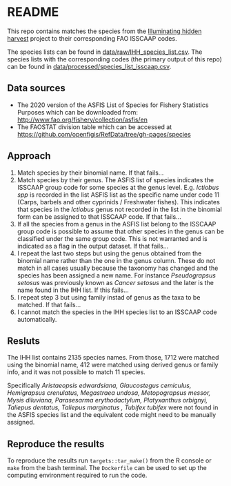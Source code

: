 README
================

This repo contains matches the species from the [Illuminating hidden
harvest](https://fish.cgiar.org/research-areas/projects/illuminating-hidden-harvests)
project to their corresponding FAO ISSCAAP codes.

The species lists can be found in
[data/raw/IHH\_species\_list.csv](data/raw/IHH_species_list.csv). The
species lists with the corresponding codes (the primary output of this
repo) can be found in
[data/processed/species\_list\_isscaap.csv](data/processed/species_list_isscaap.csv).

## Data sources

  - The 2020 version of the ASFIS List of Species for Fishery Statistics
    Purposes which can be downloaded from:
    <http://www.fao.org/fishery/collection/asfis/en>
  - The FAOSTAT division table which can be accessed at
    <https://github.com/openfigis/RefData/tree/gh-pages/species>

## Approach

1.  Match species by their binomial name. If that fails…
2.  Match species by their genus. The ASFIS list of species indicates
    the ISSCAAP group code for some species at the genus level. E.g.
    *Ictiobus spp* is recorded in the list ASFIS list as the specific
    name under code 11 (Carps, barbels and other cyprinids / Freshwater
    fishes). This indicates that species in the *Ictiobus* genus not
    recorded in the list in the binomial form can be assigned to that
    ISSCAAP code. If that fails…
3.  If all the species from a genus in the ASFIS list belong to the
    ISSCAAP group code is possible to assume that other species in the
    genus can be classified under the same group code. This is not
    warranted and is indicated as a flag in the output dataset. If that
    fails…
4.  I repeat the last two steps but using the genus obtained from the
    binomial name rather than the one in the genus column. These do not
    match in all cases usually because the taxonomy has changed and the
    species has been assigned a new name. For instance *Pseudograpsus
    setosus* was previously known as *Cancer setosus* and the later is
    the name found in the IHH list. If this fails…
5.  I repeat step 3 but using family instad of genus as the taxa to be
    matched. If that fails…
6.  I cannot match the species in the IHH species list to an ISSCAAP
    code automatically.

## Resluts

The IHH list contains 2135 species names. From those, 1712 were matched
using the binomial name, 412 were matched using derived genus or family
info, and it was not possible to match 11 species.

Specifically *Aristaeopsis edwardsiana, Glaucostegus cemiculus,
Hemigrapsus crenulatus, Megastraea undosa, Metopograpsus messor, Mysis
diluviana, Parasesarma erythodactylum, Platyxanthus orbignyi, Taliepus
dentatus, Taliepus marginatus , Tubifex tubifex* were not found in the
ASFIS species list and the equivalent code might need to be manually
assigned.

## Reproduce the results

To reproduce the results run `targets::tar_make()` from the R console or
`make` from the bash terminal. The `Dockerfile` can be used to set up
the computing environment required to run the code.
